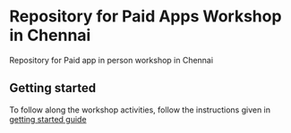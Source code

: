 # Repository for Paid Apps Workshop in Chennai

Repository for Paid app in person workshop in Chennai

## Getting started

To follow along the workshop activities, follow the instructions given in [getting started guide](docs/getting-started.md)
